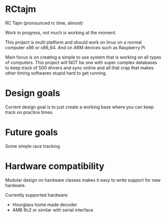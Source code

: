 RCtajm
======

RC Tajm (pronounced rc time, almost)

Work in progress, not much is working at the moment.

This project is multi platform and should work on linux on a normal computer x86 or x86_64. And on ARM devices such as  Raspberry Pi

Main focus is on creating a simple to use system that is working on all types of computers. This project will NOT be one with super complex databases to keep track of 500 drivers and sync online and all that crap that makes other timing softwares stupid hard to get running. 



Design goals
=======================

Current design goal is to just create a working base where you can keep track on practice times. 

Future goals
=======================

Some simple race tracking


Hardware compatibility
=======================
Modular design on hardware classes makes it easy to write support for new hardware.

Currently supported hardware:
* Hourglass home made decoder
* AMB Rc2 or similar with serial interface

